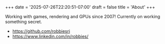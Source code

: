 +++
date = '2025-07-26T22:20:51-07:00'
draft = false
title = 'About'
+++

Working with games, rendering and GPUs since 2007! Currently on working something secret.

* https://github.com/robbiesri
* https://www.linkedin.com/in/robbies/
